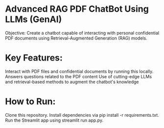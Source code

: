 # Advanced RAG PDF ChatBot Using LLMs (GenAI)

Objective:
Create a chatbot capable of interacting with personal confidential PDF documents using Retrieval-Augmented Generation (RAG) models. 

# Key Features:
Interact with PDF files and confidential documents by running this locally.
Answers questions related to the PDF content
Use of cutting-edge LLMs and retrieval-based methods to augment the chatbot's knowledge

# How to Run:
Clone this repository.
Install dependencies via pip install -r requirements.txt.
Run the Streamlit app using streamlit run app.py. 

